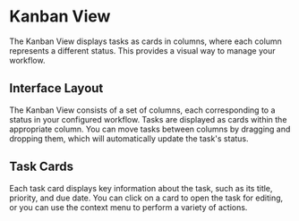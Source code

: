 # Kanban View

The Kanban View displays tasks as cards in columns, where each column represents a different status. This provides a visual way to manage your workflow.

## Interface Layout

The Kanban View consists of a set of columns, each corresponding to a status in your configured workflow. Tasks are displayed as cards within the appropriate column. You can move tasks between columns by dragging and dropping them, which will automatically update the task's status.

## Task Cards

Each task card displays key information about the task, such as its title, priority, and due date. You can click on a card to open the task for editing, or you can use the context menu to perform a variety of actions.